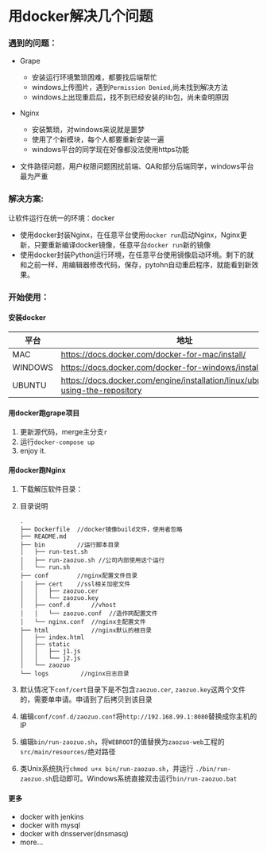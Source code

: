 # 用docker解决几个问题

### 遇到的问题：

* Grape
	* 安装运行环境繁琐困难，都要找后端帮忙
	* windows上传图片，遇到`Permission Denied`,尚未找到解决方法
	* windows上出现重启后，找不到已经安装的lib包，尚未查明原因
* Nginx
	* 安装繁琐，对windows来说就是噩梦
	* 使用了个新模块，每个人都要重新安装一遍
	* windows平台的同学现在好像都没法使用https功能
	
* 文件路径问题，用户权限问题困扰前端、QA和部分后端同学，windows平台最为严重

### 解决方案:

让软件运行在统一的环境：docker

* 使用docker封装Nginx，在任意平台使用`docker run`启动Nginx，Nginx更新，只要重新编译docker镜像，任意平台`docker run`新的镜像
* 使用docker封装Python运行环境，在任意平台使用镜像启动环境。剩下的就和之前一样，用编辑器修改代码，保存，pytohn自动重启程序，就能看到新效果。


### 开始使用：

#### 安装docker


| 平台 | 地址 |
| --- | --- |
| MAC | https://docs.docker.com/docker-for-mac/install/  |
| WINDOWS | https://docs.docker.com/docker-for-windows/install/  |
| UBUNTU | https://docs.docker.com/engine/installation/linux/ubuntu/#install-using-the-repository  |

#### 用docker跑grape项目

1. 更新源代码，merge主分支`r`
2. 运行`docker-compose up`
3. enjoy it.


#### 用docker跑Nginx


1. 下载解压软件目录：
2. 目录说明

	```
	.
	├── Dockerfile	//docker镜像build文件，使用者忽略
	├── README.md
	├── bin			//运行脚本目录
	│   ├── run-test.sh
	│   ├── run-zaozuo.sh //公司内部使用这个运行
	│   └── run.sh
	├── conf		//nginx配置文件目录
	│   ├── cert 	//ssl相关加密文件
	│   │   ├── zaozuo.cer
	│   │   └── zaozuo.key
	│   ├── conf.d 		//vhost
	│   │   └── zaozuo.conf  //造作网配置文件
	│   └── nginx.conf 	//nginx主配置文件
	├── html 			//nginx默认的根目录
	│   ├── index.html
	│   ├── static
	│   │   ├── j1.js
	│   │   └── j2.js
	│   └── zaozuo 
	└── logs         //nginx日志目录
	```

3. 默认情况下`conf/cert`目录下是不包含`zaozuo.cer`, `zaozuo.key`这两个文件的，需要单申请。申请到了后拷贝到该目录
4. 编辑`conf/conf.d/zaozuo.conf`将`http://192.168.99.1:8080`替换成你主机的IP
5. 编辑`bin/run-zaozuo.sh`，将`WEBROOT`的值替换为`zaozuo-web`工程的`src/main/resources/`绝对路径
6. 类Unix系统执行`chmod u+x bin/run-zaozuo.sh`，并运行 `./bin/run-zaozuo.sh`启动即可。Windows系统直接双击运行`bin/run-zaozuo.bat`


#### 更多

* docker with jenkins
* docker with mysql
* docker with dnsserver(dnsmasq)
* more...


